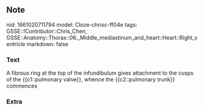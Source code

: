 ## Note
nid: 1661020711794
model: Cloze-chrisc-ff04e
tags: GSSE::!Contributor::Chris_Chen, GSSE::Anatomy::Thorax::06._Middle_mediastinum_and_heart::Heart::Right_ventricle
markdown: false

### Text
<div class='toggle'>
  A fibrous ring at the top of the infundibulum gives attachment to
  the cusps of the {{c1::pulmonary valve}}, whence the
  {{c2::pulmonary trunk}} commences
</div>

### Extra

